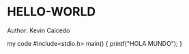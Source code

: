 # HELLO-WORLD

Author: Kevin Caicedo


my code 
#include<stdio.h>
main()
{
 printf("HOLA MUNDO");
}

